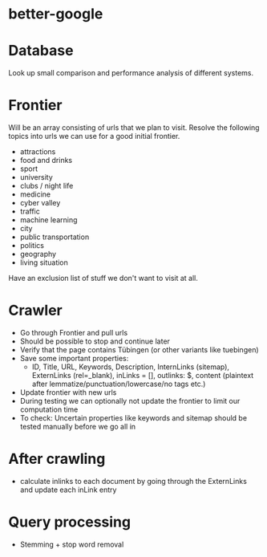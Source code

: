 # better-google

# Database
Look up small comparison and performance analysis of different systems.

# Frontier
Will be an array consisting of urls that we plan to visit.
Resolve the following topics into urls we can use for a good initial frontier.
- attractions
- food and drinks
- sport
- university
- clubs / night life
- medicine
- cyber valley
- traffic
- machine learning
- city
- public transportation
- politics
- geography
- living situation

Have an exclusion list of stuff we don't want to visit at all.

# Crawler
- Go through Frontier and pull urls
- Should be possible to stop and continue later
- Verify that the page contains Tübingen (or other variants like tuebingen)
- Save some important properties:
    - ID, Title, URL, Keywords, Description, InternLinks (sitemap), ExternLinks (rel=_blank), inLinks = [], outlinks: $, content (plaintext after lemmatize/punctuation/lowercase/no tags etc.)
- Update frontier with new urls
- During testing we can optionally not update the frontier to limit our computation time
- To check: Uncertain properties like keywords and sitemap should be tested manually before we go all in

# After crawling
 - calculate inlinks to each document by going through the ExternLinks and update each inLink entry

# Query processing
 - Stemming + stop word removal
